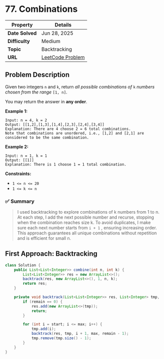 # 77. Combinations

| Property | Details |
|----------|--------|
| **Date Solved** | Jun 28, 2025 |
| **Difficulty** | Medium |
| **Topic** | Backtracking |
| **URL** | [LeetCode Problem](https://leetcode.com/problems/combinations/description/) |

## Problem Description 
Given two integers `n` and `k`, return *all possible combinations of* `k` *numbers chosen from the range* `[1, n]`.

You may return the answer in **any order**.

**Example 1:**

```
Input: n = 4, k = 2
Output: [[1,2],[1,3],[1,4],[2,3],[2,4],[3,4]]
Explanation: There are 4 choose 2 = 6 total combinations.
Note that combinations are unordered, i.e., [1,2] and [2,1] are considered to be the same combination.
```

**Example 2:**

```
Input: n = 1, k = 1
Output: [[1]]
Explanation: There is 1 choose 1 = 1 total combination.
```

**Constraints:**

- `1 <= n <= 20`
- `1 <= k <= n`

### ✅ Summary

> I used backtracking to explore combinations of k numbers from 1 to n. At each step, I add the next possible number and recurse, stopping when the combination reaches size k. To avoid duplicates, I make sure each next number starts from `i + 1` , ensuring increasing order. This approach guarantees all unique combinations without repetition and is efficient for small n.
> 

## First Approach: Backtracking

```java
class Solution {
    public List<List<Integer>> combine(int n, int k) {
        List<List<Integer>> res = new ArrayList<>();
        backtrack(res, new ArrayList<>(), 1, n, k);
        return res;
    }

    private void backtrack(List<List<Integer>> res, List<Integer> tmp, int start, int max, int remain) {
        if (remain == 0) {
            res.add(new ArrayList<>(tmp));
            return;
        }

        for (int i = start; i <= max; i++) {
            tmp.add(i);
            backtrack(res, tmp, i + 1, max, remain - 1);
            tmp.remove(tmp.size() - 1);
        }
    }
}
```
